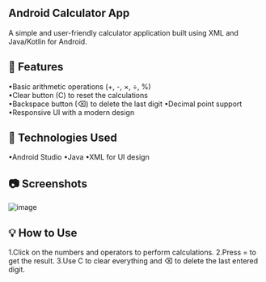 
<h2>Android Calculator App</h2>
 </h4> A simple and user-friendly calculator application built using XML and Java/Kotlin for Android.</h4>

<h2>📌 Features</h2>
•Basic arithmetic operations (+, -, ×, ÷, %)
<br>
•Clear button (C) to reset the calculations
<br>
•Backspace button (⌫) to delete the last digit
•Decimal point support
•Responsive UI with a modern design

<h2>🔧 Technologies Used</h2>
•Android Studio
•Java
•XML for UI design

<h2>📷 Screenshots</h2>

![image](https://github.com/user-attachments/assets/732e48eb-bc92-4674-8473-7c589ab4bc62)



<h2>💡 How to Use</h2>
1.Click on the numbers and operators to perform calculations.
2.Press = to get the result.
3.Use C to clear everything and ⌫ to delete the last entered digit.
